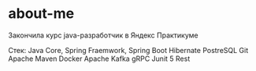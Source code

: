 # about-me

Закончила курс java-разработчик в Яндекс Практикуме

Стек:
Java Core, Spring Fraemwork, Spring Boot Hibernate PostreSQL Git Apache Maven Docker Apache Kafka gRPC Junit 5 Rest
